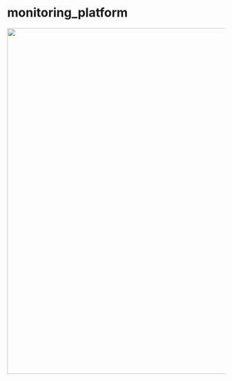 # monitoring_platform

<img src="https://user-images.githubusercontent.com/46510874/107530317-19e1e800-6bff-11eb-841d-a34b4d9b580d.png" width="800">
